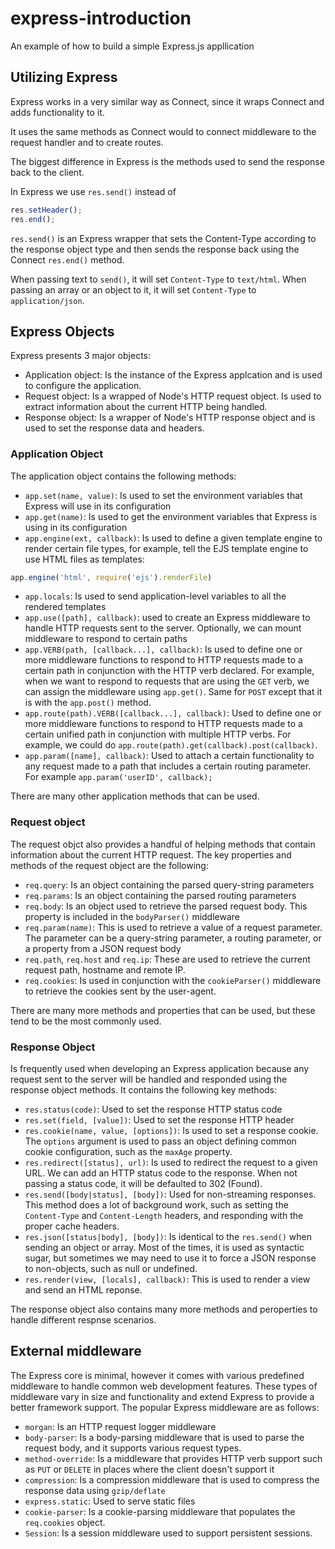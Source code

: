 # express-introduction

An example of how to build a simple Express.js appllication

## Utilizing Express
Express works in a very similar way as Connect, since it wraps Connect and adds functionality to it.

It uses the same methods as Connect would to connect middleware to the request handler and to create routes.

The biggest difference in Express is the methods used to send the response back to the client.

In Express we use `res.send()` instead of
```javascript
res.setHeader();
res.end();
```

`res.send()` is an Express wrapper that sets the Content-Type according to the response object type and then sends the response back using the Connect `res.end()` method.

When passing text to `send()`, it will set `Content-Type` to `text/html`. When passing an array or an object to it, it will set `Content-Type` to `application/json`.

## Express Objects
Express presents 3 major objects:

* Application object: Is the instance of the Express applcation and is used to configure the application.
* Request object: Is a wrapped of Node's HTTP request object. Is used to extract information about the current HTTP being handled.
* Response object: Is a wrapper of Node's HTTP response object and is used to set the response data and headers.

### Application Object
The application object contains the following methods:
* `app.set(name, value)`: Is used to set the environment variables that Express will use in its configuration
* `app.get(name)`: Is used to get the environment variables that Express is using in its configuration
* `app.engine(ext, callback)`: Is used to define a given template engine to render certain file types, for example, tell the EJS template engine to use HTML files as templates:
 ```javascript
 app.engine('html', require('ejs').renderFile)
 ```
* `app.locals`: Is used to send application-level variables to all the rendered templates
* `app.use([path], callback)`: used to create an Express middleware to handle HTTP requests sent to the server. Optionally, we can mount middleware to respond to certain paths
* `app.VERB(path, [callback...], callback)`: Is used to define one or more middleware functions to respond to HTTP requests made to a certain path in conjunction with the HTTP verb declared. For example, when we want to respond to requests that are using the `GET` verb, we can assign the middleware using `app.get()`. Same for `POST` except that it is with the `app.post()` method.
* `app.route(path).VERB([callback...], callback)`: Used to define one or more middleware functions to respond to HTTP requests made to a certain unified path in conjunction with multiple HTTP verbs. For example, we could do `app.route(path).get(callback).post(callback)`.
* `app.param([name], callback)`: Used to attach a certain functionality to any request made to a path that includes a certain routing parameter. For example `app.param('userID', callback);`

There are many other application methods that can be used.

### Request object
The request objct also provides a handful of helping methods that contain information about the current HTTP request. The key properties and methods of the request object are the following:
* `req.query`: Is an object containing the parsed query-string parameters
* `req.params`: Is an object containing the parsed routing parameters
* `req.body`: Is an object used to retrieve the parsed request body. This property is included in the `bodyParser()` middleware
* `req.param(name)`: This is used to retrieve a value of a request parameter. The parameter can be a query-string parameter, a routing parameter, or a property from a JSON request body
* `req.path`, `req.host` and `req.ip`: These are used to retrieve the current request path, hostname and remote IP.
* `req.cookies`: Is used in conjunction with the `cookieParser()` middleware to retrieve the cookies sent by the user-agent.

There are many more methods and properties that can be used, but these tend to be the most commonly used.

### Response Object
Is frequently used when developing an Express application because any request sent to the server will be handled and responded using the response object methods. It contains the following key methods:

* `res.status(code)`: Used to set the response HTTP status code
* `res.set(field, [value])`: Used to set the response HTTP header
* `res.cookie(name, value, [options])`: Is used to set a response cookie. The `options` argument is used to pass an object defining common cookie configuration, such as the `maxAge` property.
* `res.redirect([status], url)`: Is used to redirect the request to a given URL. We can add an HTTP status code to the response. When not passing a status code, it will be defaulted to 302 (Found).
* `res.send([body|status], [body])`: Used for non-streaming responses. This method does a lot of background work, such as setting the `Content-Type` and `Content-Length` headers, and responding with the proper cache headers.
* `res.json([status|body], [body])`: Is identical to the `res.send()` when sending an object or array. Most of the times, it is used as syntactic sugar, but sometimes we may need to use it to force a JSON response to non-objects, such as null or undefined.
* `res.render(view, [locals], callback)`: This is used to render a view and send an HTML reponse.

The response object also contains many more methods and peroperties to handle different respnse scenarios.

## External middleware
The Express core is minimal, however it comes with various predefined middleware to handle common web development features. These types of middleware vary in size and functionality and extend Express to provide a better framework support. The popular Express middleware are as follows:
* `morgan`: Is an HTTP request logger middleware
* `body-parser`: Is a body-parsing middleware that is used to parse the request body, and it supports various request types.
* `method-override`: Is a middleware that provides HTTP verb support such as `PUT` or `DELETE` in places where the client doesn't support it
* `compression`: Is a compression middleware that is used to compress the response data using `gzip/deflate`
* `express.static`: Used to serve static files
* `cookie-parser`: Is a cookie-parsing middleware that populates the `req.cookies` object.
* `Session`: Is a session middleware used to support persistent sessions.